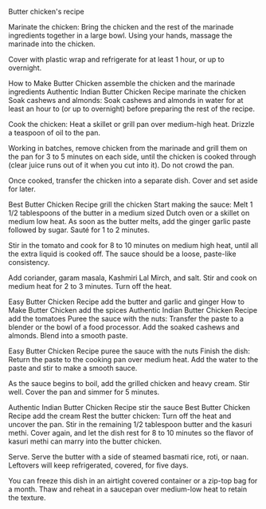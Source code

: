 Butter chicken's recipe 

Marinate the chicken:
Bring the chicken and the rest of the marinade ingredients together in a large bowl. Using your hands, massage the marinade into the chicken.

Cover with plastic wrap and refrigerate for at least 1 hour, or up to overnight.

How to Make Butter Chicken assemble the chicken and the marinade ingredients
Authentic Indian Butter Chicken Recipe marinate the chicken
Soak cashews and almonds:
Soak cashews and almonds in water for at least an hour to (or up to overnight) before preparing the rest of the recipe.

Cook the chicken:
Heat a skillet or grill pan over medium-high heat. Drizzle a teaspoon of oil to the pan.

Working in batches, remove chicken from the marinade and grill them on the pan for 3 to 5 minutes on each side, until the chicken is cooked through (clear juice runs out of it when you cut into it). Do not crowd the pan.

Once cooked, transfer the chicken into a separate dish. Cover and set aside for later.

Best Butter Chicken Recipe grill the chicken
Start making the sauce:
Melt 1 1/2 tablespoons of the butter in a medium sized Dutch oven or a skillet on medium low heat. As soon as the butter melts, add the ginger garlic paste followed by sugar. Sauté for 1 to 2 minutes.

Stir in the tomato and cook for 8 to 10 minutes on medium high heat, until all the extra liquid is cooked off. The sauce should be a loose, paste-like consistency.

Add coriander, garam masala, Kashmiri Lal Mirch, and salt. Stir and cook on medium heat for 2 to 3 minutes. Turn off the heat.

Easy Butter Chicken Recipe add the butter and garlic and ginger
How to Make Butter Chicken add the spices
Authentic Indian Butter Chicken Recipe add the tomatoes
Puree the sauce with the nuts:
Transfer the paste to a blender or the bowl of a food processor. Add the soaked cashews and almonds. Blend into a smooth paste.

Easy Butter Chicken Recipe puree the sauce with the nuts
Finish the dish:
Return the paste to the cooking pan over medium heat. Add the water to the paste and stir to make a smooth sauce.

As the sauce begins to boil, add the grilled chicken and heavy cream. Stir well. Cover the pan and simmer for 5 minutes.

Authentic Indian Butter Chicken Recipe stir the sauce
Best Butter Chicken Recipe add the cream
Rest the butter chicken:
Turn off the heat and uncover the pan. Stir in the remaining 1/2 tablespoon butter and the kasuri methi. Cover again, and let the dish rest for 8 to 10 minutes so the flavor of kasuri methi can marry into the butter chicken.

Serve.
Serve the butter with a side of steamed basmati rice, roti, or naan. Leftovers will keep refrigerated, covered, for five days.

You can freeze this dish in an airtight covered container or a zip-top bag for a month. Thaw and reheat in a saucepan over medium-low heat to retain the texture.
